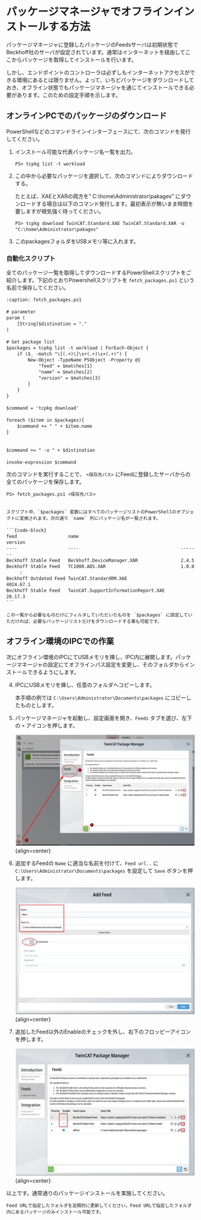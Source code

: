 # パッケージマネージャでオフラインインストールする方法

パッケージマネージャに登録したパッケージのFeedsサーバは初期状態でBeckhoff社のサーバが設定されています。通常はインターネットを経由してここからパッケージを取得してインストールを行います。

しかし、エンドポイントのコントローラは必ずしもインターネットアクセスができる環境にあるとは限りません。よって、いちどパッケージをダウンロードしておき、オフライン状態でもパッケージマネージャを通じてインストールできる必要があります。このための設定手順を示します。

## オンラインPCでのパッケージのダウンロード

PowerShellなどのコマンドラインインターフェースにて、次のコマンドを発行してください。

1.  インストール可能な代表パッケージ名一覧を出力。

    ```{code} powershell
    PS> tcpkg list -t workload
    ```

2.  この中から必要なパッケージを選択して、次のコマンドによりダウンロードする。

    たとえば、XAEとXARの両方を” C:\home\Administrator\pakages” にダウンロードする場合は以下のコマンド発行します。最初表示が無いまま時間を要しますが根気強く待ってください。
    ```{code} powershell
    PS> tcpkg download TwinCAT.Standard.XAE TwinCAT.Standard.XAR -o "C:\home\Administrator\pakages"
    ```

3.  このpackagesフォルダをUSBメモリ等に入れます。

### 自動化スクリプト

全てのパッケージ一覧を取得してダウンロードするPowerShellスクリプトをご紹介します。下記のとおりPowershellスクリプトを `fetch_packages.ps1` という名前で保存してください。

```{code-block} powershell
:caption: fetch_packages.ps1

# parameter
param (
    [String]$distination = "."
)

# Get package list
$packages = tcpkg list -t workload | ForEach-Object {
    if ($_ -match "\[(.+)\]\s+(.+)\s+(.+)") {
        New-Object -TypeName PSObject -Property @{
            "feed" = $matches[1]
            "name" = $matches[2]
            "version" = $matches[3]
        }
    }
}

$command = 'tcpkg download'

foreach ($item in $packages){
    $command += " " + $item.name
}


$command += " -o " + $distination 

invoke-expression $command
```

次のコマンドを実行することで、 `<保存先パス>` にFeedに登録したサーバからの全てのパッケージを保存します。

```{code} powershell
PS> fetch_packages.ps1 <保存先パス>
```


````{tip} 

スクリプト中、`$packages` 変数にはすべてのパッケージリストのPowerShellのオブジェクトに変換されます。次の通り `name` 列にパッケージ名が一覧されます。

```{code-block}
feed                   name                                      version
----                   ----                                      -------
Beckhoff Stable Feed   Beckhoff.DeviceManager.XAR                2.4.5
Beckhoff Stable Feed   TC1000.ADS.XAR                            1.0.0
     :
Beckhoff Outdated Feed TwinCAT.StandardRM.XAE                    4024.67.1
Beckhoff Stable Feed   TwinCAT.SupportInformationReport.XAE      20.17.3
```

この一覧から必要なものだけにフィルタしていただいたものを `$packages` に設定していただければ、必要なパッケージリストだけをダウンロードする事も可能です。

````

## オフライン環境のIPCでの作業

次にオフライン環境のIPCにてUSBメモリを挿し、IPC内に展開します。パッケージマネージャの設定にてオフラインパス設定を変更し、そのフォルダからインストールできるようにします。

4. IPCにUSBメモリを挿し、任意のフォルダへコピーします。

    本手順の例では `C:\Users\Administrator\Documents\packages` にコピーしたものとします。

5. パッケージマネージャを起動し、設定画面を開き、`Feeds` タブを選び、左下の `+` アイコンを押します。

    ![](assets/2025-08-15-18-38-10.png){align=center}

6. 追加するFeedの `Name` に適当な名前を付けて、`Feed url..` に `C:\Users\Administrator\Documents\packages` を設定して `Save` ボタンを押します。

    ![](assets/2025-08-15-18-38-53.png){align=center}

7. 追加したFeed以外のEnableのチェックを外し、右下のフロッピーアイコンを押します。

    ![](assets/2025-08-15-18-39-18.png){align=center}

以上です。通常通りのパッケージインストールを実施してください。

```{note}
Feed URLで指定したフォルダを定期的に更新してください。Feed URLで指定したフォルダ内にあるパッケージのみインストール可能です。
```